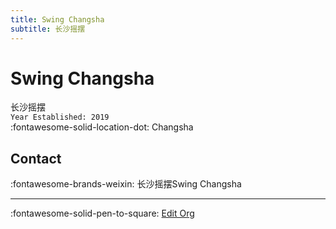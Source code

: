 ```yaml
---
title: Swing Changsha
subtitle: 长沙摇摆
---
```


# Swing Changsha

长沙摇摆  
`Year Established: 2019`  
:fontawesome-solid-location-dot: Changsha  


## Contact

:fontawesome-brands-weixin: 长沙摇摆Swing Changsha  

---

:fontawesome-solid-pen-to-square: [Edit Org](https://github.com/swingdance/orgs/issues/new?assignees=&labels=update+org&projects=&template=03-update_entity.yml&title=Update%20Org%3A%20zh_CN%20%E2%80%A2%20Swing%20Changsha&region=zh_CN&id=swing-chang-sha&name=Swing%20Changsha)
